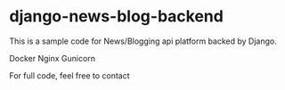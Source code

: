 # django-news-blog-backend

This is a sample code for News/Blogging api platform backed by Django.

Docker
Nginx
Gunicorn

For full code, feel free to contact
